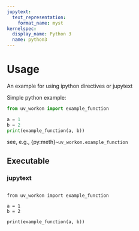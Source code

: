 ```yaml
---
jupytext:
  text_representation:
    format_name: myst
kernelspec:
  display_name: Python 3
  name: python3
---
```


# Usage

An example for using ipython directives or jupytext

Simple python example:

```python
from uv_workon import example_function

a = 1
b = 2
print(example_function(a, b))
```

<!-- prettier-ignore-start -->
see, e.g., {py:meth}`~uv_workon.example_function`
<!-- prettier-ignore-end -->

## Executable

### jupytext

```{code-cell} ipython3

from uv_workon import example_function

a = 1
b = 2
```

```{code-cell} ipython3
print(example_function(a, b))
```

<!-- ### ipython directive -->

<!-- ipython example... -->

<!-- ```{eval-rst} -->
<!-- .. ipython:: python -->

<!--     from uv_workon import example_function -->

<!--     a = 1 -->
<!--     b = 2 -->
<!--     print(example_function(a, b)) -->
<!-- ``` -->
